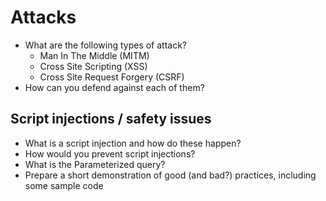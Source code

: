 # Attacks
- What are the following types of attack?
  - Man In The Middle (MITM)
  - Cross Site Scripting (XSS)
  - Cross Site Request Forgery (CSRF)
- How can you defend against each of them?

## Script injections / safety issues
- What is a script injection and how do these happen?
- How would you prevent script injections?
- What is the Parameterized query?
- Prepare a short demonstration of good (and bad?) practices, including some sample code